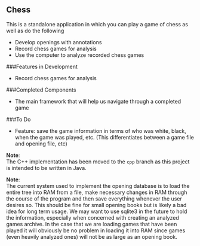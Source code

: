 ## Chess

This is a standalone application in which you can play a game of chess as well as do the following

* Develop openings with annotations
* Record chess games for analysis
* Use the computer to analyze recorded chess games

###Features in Development

* Record chess games for analysis
	
###Completed Components

* The main framework that will help us navigate through a completed game 

###To Do

* Feature: save the game information in terms of who was white, black, when the game was played, etc. (This differentiates between a game file and opening file, etc)

**Note**:  
The C++ implementation has been moved to the `cpp` branch as this project is intended to be written in Java.

**Note**:  
The current system used to implement the opening database is to load the entire tree into RAM from a file, make necessary changes in RAM through the course of the program and then save everything whenever the user desires so. This should be fine for small opening books but is likely a bad idea for long term usage. We may want to use sqlite3 in the future to hold the information, especially when concerned with creating an analyzed games archive. In the case that we are loading games that have been played it will obviously be no problem in loading it into RAM since games (even heavily analyzed ones) will not be as large as an opening book.

